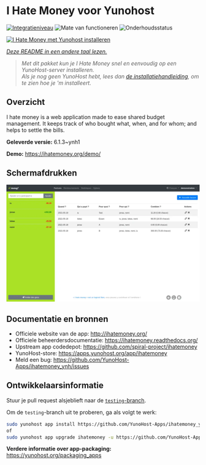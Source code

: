 <!--
NB: Deze README is automatisch gegenereerd door <https://github.com/YunoHost/apps/tree/master/tools/readme_generator>
Hij mag NIET handmatig aangepast worden.
-->

# I Hate Money voor Yunohost

[![Integratieniveau](https://apps.yunohost.org/badge/integration/ihatemoney)](https://ci-apps.yunohost.org/ci/apps/ihatemoney/)
![Mate van functioneren](https://apps.yunohost.org/badge/state/ihatemoney)
![Onderhoudsstatus](https://apps.yunohost.org/badge/maintained/ihatemoney)

[![I Hate Money met Yunohost installeren](https://install-app.yunohost.org/install-with-yunohost.svg)](https://install-app.yunohost.org/?app=ihatemoney)

*[Deze README in een andere taal lezen.](./ALL_README.md)*

> *Met dit pakket kun je I Hate Money snel en eenvoudig op een YunoHost-server installeren.*  
> *Als je nog geen YunoHost hebt, lees dan [de installatiehandleiding](https://yunohost.org/install), om te zien hoe je 'm installeert.*

## Overzicht

I hate money is a web application made to ease shared budget management. It keeps track of who bought what, when, and for whom; and helps to settle the bills.


**Geleverde versie:** 6.1.3~ynh1

**Demo:** <https://ihatemoney.org/demo/>

## Schermafdrukken

![Schermafdrukken van I Hate Money](./doc/screenshots/screenshot.webp)

## Documentatie en bronnen

- Officiele website van de app: <http://ihatemoney.org/>
- Officiele beheerdersdocumentatie: <https://ihatemoney.readthedocs.org/>
- Upstream app codedepot: <https://github.com/spiral-project/ihatemoney>
- YunoHost-store: <https://apps.yunohost.org/app/ihatemoney>
- Meld een bug: <https://github.com/YunoHost-Apps/ihatemoney_ynh/issues>

## Ontwikkelaarsinformatie

Stuur je pull request alsjeblieft naar de [`testing`-branch](https://github.com/YunoHost-Apps/ihatemoney_ynh/tree/testing).

Om de `testing`-branch uit te proberen, ga als volgt te werk:

```bash
sudo yunohost app install https://github.com/YunoHost-Apps/ihatemoney_ynh/tree/testing --debug
of
sudo yunohost app upgrade ihatemoney -u https://github.com/YunoHost-Apps/ihatemoney_ynh/tree/testing --debug
```

**Verdere informatie over app-packaging:** <https://yunohost.org/packaging_apps>
